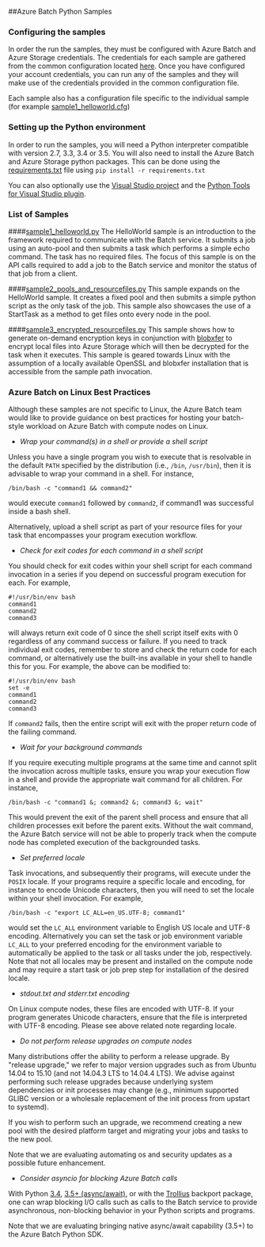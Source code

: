 ##Azure Batch Python Samples

### Configuring the samples
In order the run the samples, they must be configured with Azure Batch and
Azure Storage credentials. The credentials for each sample are gathered from
the common configuration located [here](./Batch/configuration.cfg). Once you
have configured your account credentials, you can run any of the samples and
they will make use of the credentials provided in the common configuration
file.

Each sample also has a configuration file specific to the individual sample
(for example [sample1_helloworld.cfg](./Batch/sample1_helloworld.cfg))

### Setting up the Python environment
In order to run the samples, you will need a Python interpreter compatible
with version 2.7, 3.3, 3.4 or 3.5. You will also need to install the Azure
Batch and Azure Storage python packages.  This can be done using the
[requirements.txt](./Batch/requirements.txt) file using
`pip install -r requirements.txt`

You can also optionally use the
[Visual Studio project](./Batch/BatchSamples.pyproj) and the
[Python Tools for Visual Studio plugin](https://github.com/Microsoft/PTVS/wiki/PTVS-Installation).

### List of Samples

####[sample1\_helloworld.py](./Batch/sample1_helloworld.py)
The HelloWorld sample is an introduction to the framework required to
communicate with the Batch service. It submits a job using an auto-pool and
then submits a task which performs a simple echo command.  The task has no
required files.  The focus of this sample is on the API calls required to add
a job to the Batch service and monitor the status of that job from a client.

####[sample2\_pools\_and\_resourcefiles.py](./Batch/sample2_pools_and_resourcefiles.py)
This sample expands on the HelloWorld sample. It creates a fixed pool and then
submits a simple python script as the only task of the job. This sample also
showcases the use of a StartTask as a method to get files onto every node in
the pool.

####[sample3\_encrypted\_resourcefiles.py](./Batch/sample3_encrypted_resourcefiles.py)
This sample shows how to generate on-demand encryption keys in conjunction with
[blobxfer](../Storage) to encrypt local files into Azure Storage which will
then be decrypted for the task when it executes. This sample is geared towards
Linux with the assumption of a locally available OpenSSL and blobxfer
installation that is accessible from the sample path invocation.

### Azure Batch on Linux Best Practices

Although these samples are not specific to Linux, the Azure Batch team would
like to provide guidance on best practices for hosting your batch-style
workload on Azure Batch with compute nodes on Linux.

* _Wrap your command(s) in a shell or provide a shell script_

Unless you have a single program you wish to execute that is resolvable in the
default `PATH` specified by the distribution (i.e., `/bin`, `/usr/bin`), then
it is advisable to wrap your command in a shell. For instance,

    /bin/bash -c "command1 && command2"

would execute `command1` followed by `command2`, if command1 was successful
inside a bash shell.

Alternatively, upload a shell script as part of your resource files for
your task that encompasses your program execution workflow.

* _Check for exit codes for each command in a shell script_

You should check for exit codes within your shell script for each command
invocation in a series if you depend on successful program execution for
each. For example,

    #!/usr/bin/env bash
    command1
    command2
    command3

will always return exit code of 0 since the shell script itself exits with 0
regardless of any command success or failure. If you need to track individual
exit codes, remember to store and check the return code for each command, or
alternatively use the built-ins available in your shell to handle this for
you. For example, the above can be modified to:

    #!/usr/bin/env bash
    set -e
    command1
    command2
    command3

If `command2` fails, then the entire script will exit with the proper
return code of the failing command.

* _Wait for your background commands_

If you require executing multiple programs at the same time and cannot split
the invocation across multiple tasks, ensure you wrap your execution flow in
a shell and provide the appropriate wait command for all children. For
instance,

    /bin/bash -c "command1 &; command2 &; command3 &; wait"

This would prevent the exit of the parent shell process and ensure that all
children processes exit before the parent exits. Without the wait command,
the Azure Batch service will not be able to properly track when the compute
node has completed execution of the backgrounded tasks.

* _Set preferred locale_

Task invocations, and subsequently their programs, will execute under the
`POSIX` locale. If your programs require a specific locale and encoding, for
instance to encode Unicode characters, then you will need to set the locale
within your shell invocation. For example,

    /bin/bash -c "export LC_ALL=en_US.UTF-8; command1"

would set the `LC_ALL` environment variable to English US locale and UTF-8
encoding. Alternatively you can set the task or job environment variable
`LC_ALL` to your preferred encoding for the environment variable to
automatically be applied to the task or all tasks under the job, respectively.
Note that not all locales may be present and installed on the compute node and
may require a start task or job prep step for installation of the desired
locale.

* _stdout.txt and stderr.txt encoding_

On Linux compute nodes, these files are encoded with UTF-8. If your program
generates Unicode characters, ensure that the file is interpreted with UTF-8
encoding. Please see above related note regarding locale.

* _Do not perform release upgrades on compute nodes_

Many distributions offer the ability to perform a release upgrade. By
"release upgrade," we refer to major version upgrades such as from Ubuntu
14.04 to 15.10 (and not 14.04.3 LTS to 14.04.4 LTS). We advise against
performing such release upgrades because underlying system dependencies
or init processes may change (e.g., minimum supported GLIBC version or a
wholesale replacement of the init process from upstart to systemd).

If you wish to perform such an upgrade, we recommend creating a new pool
with the desired platform target and migrating your jobs and tasks to the
new pool.

Note that we are evaluating automating os and security updates as a possible
future enhancement.

* _Consider asyncio for blocking Azure Batch calls_

With Python [3.4](https://docs.python.org/3.4/library/asyncio.html),
[3.5+ (async/await)](https://docs.python.org/3.5/library/asyncio.html), or
with the [Trollius](https://pypi.python.org/pypi/trollius) backport package,
one can wrap blocking I/O calls such as calls to the Batch service to provide
asynchronous, non-blocking behavior in your Python scripts and programs.

Note that we are evaluating bringing native async/await capability (3.5+) to
the Azure Batch Python SDK.
